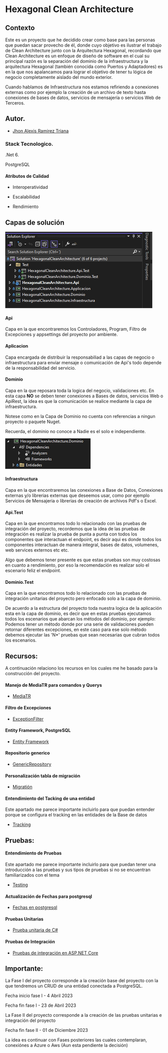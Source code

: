
# **Hexagonal Clean Architecture**

## Contexto

Este es un proyecto que he decidido crear como base para las personas que puedan sacar provecho de él, donde cuyo objetivo es ilustrar el trabajo de Clean Architecture junto con la Arquitectura Hexagonal, recordando que Clean Architecture es un enfoque de diseño de software en el cual su principal razón es la separación del dominio de la infraestructura y la arquitectura Hexagonal (también conocida como Puertos y Adaptadores) es en la que nos apalancamos para lograr el objetivo de tener tu lógica de negocio completamente aislado del mundo exterior.

Cuando hablamos de Infraestructura nos estamos refiriendo a conexiones externas como por ejemplo la creación de un archivo de texto hasta conexiones de bases de datos, servicios de mensajería o servicios Web de Terceros.

## **Autor.**

- [Jhon Alexis Ramirez Triana](www.linkedin.com/in/jaramirezt)

### **Stack Tecnologico.**

.Net 6.

PostgreSQL  

#### **Atributos de Calidad**

- Interoperatividad

- Escalabilidad

- Rendimiento

## **Capas de solución**

![Imagen](Imagenes/EstructuraProyecto.png)

#### **Api**

Capa en la que encontraremos los Controladores, Program, Filtro de Excepciones y appsettings del proyecto por ambiente.

#### **Aplicacion**

Capa encargada de distribuir la responsabiliad a las capas de negocio o infraestructura para enviar mensaje o comunicación de Api's todo depende de la responsabilidad del servicio.

#### **Dominio**

Capa en la que reposara toda la logica del negocio, validaciones etc. En esta capa **NO** se deben tener conexiones a Bases de datos, servicios Web o ApiRest, la idea es que la comunicación se realice mediante la capa de infraestructura.

Notese como en la Capa de Dominio no cuenta con referencias a ningun proyecto o paquete Nuget.

Recuerda, el dominio no conoce a Nadie es el solo e independiente.

![Imagen](Imagenes/EstructuraDominio.png)

#### **Infraestructura**

Capa en la que encontraremos las conexiones a Base de Datos, Conexiones externas y/o librerias externas que deseemos usar, como por ejemplo Servicios de Mensajeria o librerias de creación de archivos Pdf's o Excel.


#### **Api.Test**

Capa en la que encontramos todo lo relacionado con las pruebas de integración del proyecto, recordemos que la idea de las pruebas de integración es realizar la prueba de punta a punta con todos los componentes que interactuan el endpoint, es decir aqui es donde todos los componentes interactuan de manera integral, bases de datos, volumenes, web services externos etc etc.

Algo que debemos tener presente es que estas pruebas son muy costosas en cuanto a rendimiento, por eso la recomendación es realizar solo el escenario feliz el endpoint.

#### **Dominio.Test**

Capa en la que encontramos todo lo relacionado con las pruebas de integración unitarias del proyecto pero enfocado solo a la capa de dominio.

De acuerdo a la estructura del proyecto toda nuestra logica de la aplicación esta en la capa de dominio, es decir que en estas pruebas ejecutamos todos los escenarios que abarcan los métodos del dominio, por ejemplo: Podemos tener un método donde por una serie de validaciones pueden retornar diferentes excepciones, en este caso para ese solo método debemos ejecutar las 'N*' pruebas que sean necesarias que cubran todos los escenarios.

## **Recursos:**

A continuación relaciono los recursos en los cuales me he basado para la construcción del proyecto.

#### **Manejo de MediaTR para comandos y Querys**
- [MediaTR](https://github.com/jbogard/MediatR)

#### **Filtro de Excepciones**
- [ExceptionFilter](https://nwb.one/blog/exception-filter-attribute-dotnet)

#### **Entity Framework, PostgreSQL**
- [Entity Framework](https://www.npgsql.org/efcore/)

#### **Repositorio generico**
- [GenericRepository](https://learn.microsoft.com/es-es/aspnet/mvc/overview/older-versions/getting-started-with-ef-5-using-mvc-4/implementing-the-repository-and-unit-of-work-patterns-in-an-asp-net-mvc-application#create-a-generic-repository)

#### **Personalización tabla de migración**
- [Migratión](https://learn.microsoft.com/en-us/ef/core/managing-schemas/migrations/history-table)


#### **Entendimiento del Tacking de una entidad**

Este apartado me parece importante incluirlo para que puedan entender porque se configura el tracking en las entidades de la Base de datos
- [Tracking](https://learn.microsoft.com/en-us/ef/core/querying/tracking)

## **Pruebas:**

#### **Entendimiento de Pruebas**

Este apartado me parece importante incluirlo para que puedan tener una introducción a las pruebas y sus tipos de pruebas si no se encuentran familiarizados con el tema
- [Testing](https://learn.microsoft.com/es-es/dotnet/core/testing/)

#### **Actualización de Fechas para postgresql**
- [Fechas en postgresql](https://www.npgsql.org/doc/types/datetime.html)

#### **Pruebas Unitarias**
- [Prueba unitaria de C#](https://learn.microsoft.com/es-es/dotnet/core/testing/unit-testing-with-dotnet-test)

#### **Pruebas de Integración**
- [Pruebas de integración en ASP.NET Core](https://learn.microsoft.com/es-es/aspnet/core/test/integration-tests?view=aspnetcore-6.0)

## **Importante:**

La Fase I del proyecto corresponde a la creación base del proyecto con la que tendremos un CRUD de una entidad conectada a PostgreSQL.

Fecha inicio fase I - 4 Abril 2023

Fecha fin fase I - 23 de Abril 2023


La Fase II del proyecto corresponde a la creación de las pruebas unitarias e integración del proyecto

Fecha fin fase II - 01 de Diciembre 2023

La idea es continuar con Fases posteriores las cuales contemplaran, conexiónes a Azure o Aws (Aun esta pendiente la decisión)